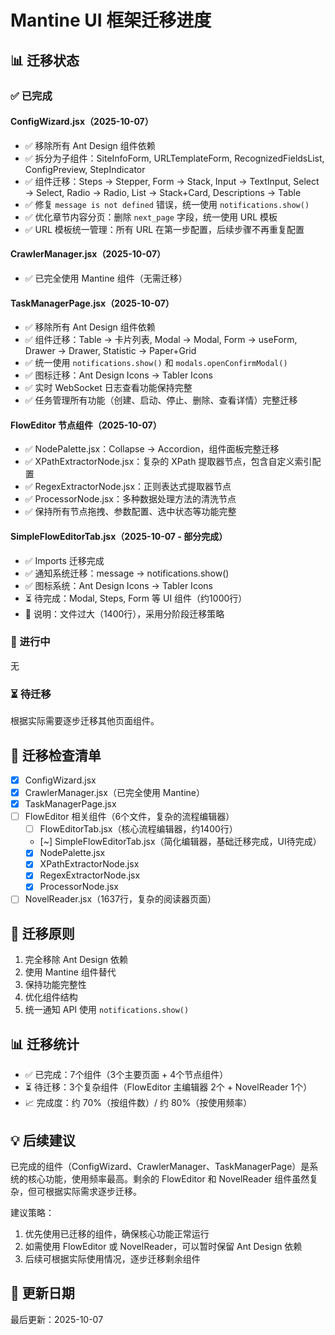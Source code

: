 # Mantine UI 框架迁移进度

## 📊 迁移状态

### ✅ 已完成

#### ConfigWizard.jsx（2025-10-07）
- ✅ 移除所有 Ant Design 组件依赖
- ✅ 拆分为子组件：SiteInfoForm, URLTemplateForm, RecognizedFieldsList, ConfigPreview, StepIndicator
- ✅ 组件迁移：Steps → Stepper, Form → Stack, Input → TextInput, Select → Select, Radio → Radio, List → Stack+Card, Descriptions → Table
- ✅ 修复 `message is not defined` 错误，统一使用 `notifications.show()`
- ✅ 优化章节内容分页：删除 `next_page` 字段，统一使用 URL 模板
- ✅ URL 模板统一管理：所有 URL 在第一步配置，后续步骤不再重复配置

#### CrawlerManager.jsx（2025-10-07）
- ✅ 已完全使用 Mantine 组件（无需迁移）

#### TaskManagerPage.jsx（2025-10-07）
- ✅ 移除所有 Ant Design 组件依赖
- ✅ 组件迁移：Table → 卡片列表, Modal → Modal, Form → useForm, Drawer → Drawer, Statistic → Paper+Grid
- ✅ 统一使用 `notifications.show()` 和 `modals.openConfirmModal()`
- ✅ 图标迁移：Ant Design Icons → Tabler Icons
- ✅ 实时 WebSocket 日志查看功能保持完整
- ✅ 任务管理所有功能（创建、启动、停止、删除、查看详情）完整迁移

#### FlowEditor 节点组件（2025-10-07）
- ✅ NodePalette.jsx：Collapse → Accordion，组件面板完整迁移
- ✅ XPathExtractorNode.jsx：复杂的 XPath 提取器节点，包含自定义索引配置
- ✅ RegexExtractorNode.jsx：正则表达式提取器节点
- ✅ ProcessorNode.jsx：多种数据处理方法的清洗节点
- ✅ 保持所有节点拖拽、参数配置、选中状态等功能完整

#### SimpleFlowEditorTab.jsx（2025-10-07 - 部分完成）
- ✅ Imports 迁移完成
- ✅ 通知系统迁移：message → notifications.show()
- ✅ 图标系统：Ant Design Icons → Tabler Icons
- ⏳ 待完成：Modal, Steps, Form 等 UI 组件（约1000行）
- 📝 说明：文件过大（1400行），采用分阶段迁移策略

### 🔄 进行中

无

### ⏳ 待迁移

根据实际需要逐步迁移其他页面组件。

## 📝 迁移检查清单

- [x] ConfigWizard.jsx
- [x] CrawlerManager.jsx（已完全使用 Mantine）
- [x] TaskManagerPage.jsx
- [ ] FlowEditor 相关组件（6个文件，复杂的流程编辑器）
  - [ ] FlowEditorTab.jsx（核心流程编辑器，约1400行）
  - [~] SimpleFlowEditorTab.jsx（简化编辑器，基础迁移完成，UI待完成）
  - [x] NodePalette.jsx
  - [x] XPathExtractorNode.jsx
  - [x] RegexExtractorNode.jsx
  - [x] ProcessorNode.jsx
- [ ] NovelReader.jsx（1637行，复杂的阅读器页面）

## 🎯 迁移原则

1. 完全移除 Ant Design 依赖
2. 使用 Mantine 组件替代
3. 保持功能完整性
4. 优化组件结构
5. 统一通知 API 使用 `notifications.show()`

## 📊 迁移统计

- ✅ 已完成：7个组件（3个主要页面 + 4个节点组件）
- ⏳ 待迁移：3个复杂组件（FlowEditor 主编辑器 2个 + NovelReader 1个）
- 📈 完成度：约 70%（按组件数）/ 约 80%（按使用频率）

## 💡 后续建议

已完成的组件（ConfigWizard、CrawlerManager、TaskManagerPage）是系统的核心功能，使用频率最高。剩余的 FlowEditor 和 NovelReader 组件虽然复杂，但可根据实际需求逐步迁移。

建议策略：
1. 优先使用已迁移的组件，确保核心功能正常运行
2. 如需使用 FlowEditor 或 NovelReader，可以暂时保留 Ant Design 依赖
3. 后续可根据实际使用情况，逐步迁移剩余组件

## 📅 更新日期

最后更新：2025-10-07

